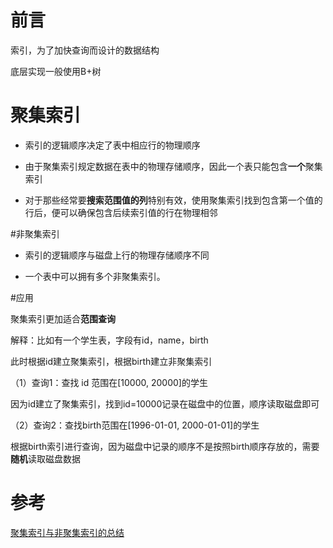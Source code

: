 # 前言

索引，为了加快查询而设计的数据结构

底层实现一般使用B+树



# 聚集索引

- 索引的逻辑顺序决定了表中相应行的物理顺序

- 由于聚集索引规定数据在表中的物理存储顺序，因此一个表只能包含**一个**聚集索引

- 对于那些经常要**搜索范围值的列**特别有效，使用聚集索引找到包含第一个值的行后，便可以确保包含后续索引值的行在物理相邻





#非聚集索引

- 索引的逻辑顺序与磁盘上行的物理存储顺序不同

- 一个表中可以拥有多个非聚集索引。

  

#应用

聚集索引更加适合**范围查询**



解释：比如有一个学生表，字段有id，name，birth

此时根据id建立聚集索引，根据birth建立非聚集索引

（1）查询1：查找 id 范围在[10000, 20000]的学生

因为id建立了聚集索引，找到id=10000记录在磁盘中的位置，顺序读取磁盘即可

（2）查询2：查找birth范围在[1996-01-01, 2000-01-01]的学生

根据birth索引进行查询，因为磁盘中记录的顺序不是按照birth顺序存放的，需要**随机**读取磁盘数据



# 参考

[聚集索引与非聚集索引的总结](<https://www.imooc.com/article/22915>)